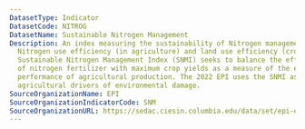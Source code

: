 ```yaml
---
DatasetType: Indicator
DatasetCode: NITROG
DatasetName: Sustainable Nitrogen Management
Description: An index measuring the sustainability of Nitrogen management based on
  Nitrogen use efficiency (in agriculture) and land use efficiency (crop yield). The
  Sustainable Nitrogen Management Index (SNMI) seeks to balance the efficient application
  of nitrogen fertilizer with maximum crop yields as a measure of the environmental
  performance of agricultural production. The 2022 EPI uses the SNMI as a proxy for
  agricultural drivers of environmental damage.
SourceOrganizationName: EPI
SourceOrganizationIndicatorCode: SNM
SourceOrganizationURL: https://sedac.ciesin.columbia.edu/data/set/epi-environmental-performance-index-2022/data-download
---
```


